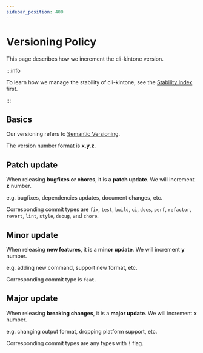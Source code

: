 ```yaml
---
sidebar_position: 400
---
```


# Versioning Policy

This page describes how we increment the cli-kintone version.

:::info

To learn how we manage the stability of cli-kintone, see the [Stability Index](./stability-index) first.

:::

## Basics

Our versioning refers to [Semantic Versioning](https://semver.org/).

The version number format is **x.y.z**.

## Patch update

When releasing **bugfixes or chores**, it is a **patch update**. We will increment **z** number.

e.g. bugfixes, dependencies updates, document changes, etc.

Corresponding commit types are
`fix`, `test`, `build`, `ci`, `docs`, `perf`, `refactor`, `revert`, `lint`, `style`, `debug`, and `chore`.

## Minor update

When releasing **new features**, it is a **minor update**. We will increment **y** number.

e.g. adding new command, support new format, etc.

Corresponding commit type is `feat`.

## Major update

When releasing **breaking changes**, it is a **major update**. We will increment **x** number.

e.g. changing output format, dropping platform support, etc.

Corresponding commit types are any types with `!` flag.
